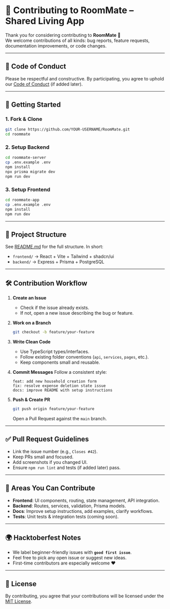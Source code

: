 # 🤝 Contributing to RoomMate – Shared Living App

Thank you for considering contributing to **RoomMate** 🎉  
We welcome contributions of all kinds: bug reports, feature requests, documentation improvements, or code changes.

---

## 📝 Code of Conduct

Please be respectful and constructive. By participating, you agree to uphold our [Code of Conduct](CODE_OF_CONDUCT.md) (if added later).

---

## 🚀 Getting Started

### 1. Fork & Clone

```bash
git clone https://github.com/YOUR-USERNAME/RoomMate.git
cd roommate
```

### 2. Setup Backend

```bash
cd roommate-server
cp .env.example .env
npm install
npx prisma migrate dev
npm run dev
```

### 3. Setup Frontend

```bash
cd roommate-app
cp .env.example .env
npm install
npm run dev
```

---

## 📂 Project Structure

See [README.md](README.md) for the full structure. In short:

- `frontend/` → React + Vite + Tailwind + shadcn/ui
- `backend/` → Express + Prisma + PostgreSQL

---

## 🛠️ Contribution Workflow

1. **Create an Issue**

   - Check if the issue already exists.
   - If not, open a new issue describing the bug or feature.

2. **Work on a Branch**

   ```bash
   git checkout -b feature/your-feature
   ```

3. **Write Clean Code**

   - Use TypeScript types/interfaces.
   - Follow existing folder conventions (`api`, `services`, `pages`, etc.).
   - Keep components small and reusable.

4. **Commit Messages**
   Follow a consistent style:

   ```
   feat: add new household creation form
   fix: resolve expense deletion state issue
   docs: improve README with setup instructions
   ```

5. **Push & Create PR**

   ```bash
   git push origin feature/your-feature
   ```

   Open a Pull Request against the `main` branch.

---

## ✅ Pull Request Guidelines

- Link the issue number (e.g., `Closes #42`).
- Keep PRs small and focused.
- Add screenshots if you changed UI.
- Ensure `npm run lint` and tests (if added later) pass.

---

## 🎯 Areas You Can Contribute

- **Frontend**: UI components, routing, state management, API integration.
- **Backend**: Routes, services, validation, Prisma models.
- **Docs**: Improve setup instructions, add examples, clarify workflows.
- **Tests**: Unit tests & integration tests (coming soon).

---

## 🌍 Hacktoberfest Notes

- We label beginner-friendly issues with **`good first issue`**.
- Feel free to pick any open issue or suggest new ideas.
- First-time contributors are especially welcome ❤️

---

## 📜 License

By contributing, you agree that your contributions will be licensed under the [MIT License](LICENSE).

